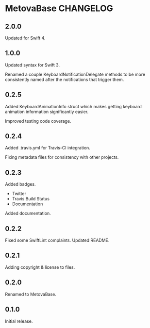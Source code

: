 # MetovaBase CHANGELOG

## 2.0.0

Updated for Swift 4.

## 1.0.0

Updated syntax for Swift 3.

Renamed a couple KeyboardNotificationDelegate methods to be more consistently named after the notifications that trigger them.

## 0.2.5

Added KeyboardAnimationInfo struct which makes getting keyboard animation information significantly easier.

Improved testing code coverage.

## 0.2.4

Added .travis.yml for Travis-CI integration.

Fixing metadata files for consistency with other projects.

## 0.2.3

Added badges.

 - Twitter
 - Travis Build Status
 - Documentation

Added documentation.

## 0.2.2

Fixed some SwiftLint complaints.  Updated README.

## 0.2.1

Adding copyright & license to files.

## 0.2.0

Renamed to MetovaBase.

## 0.1.0

Initial release.
